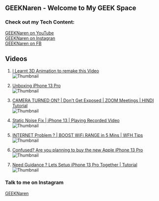 ## GEEKNaren - Welcome to My GEEK Space

### Check out my Tech Content:

[GEEKNaren on YouTube](https://www.youtube.com/channel/UC9b5HjeayKls3UqSjTGRYMQ)<br/>
[GEEKNaren on Instagran](https://www.instagram.com/geeknaren)<br/>
[GEEKNaren on FB](https://www.facebook.com/geeknaren)


## Videos

1. [I Learnt 3D Animation to remake this Video](https://youtu.be/HOrMFuHGs5M)<br/>
![Thumbnail](https://i9.ytimg.com/vi/HOrMFuHGs5M/mq1.jpg?sqp=CMivrI8G&rs=AOn4CLB5mUdISoQ64KkRJvv_kpGB7-Ziaw)

2. [Unboxing iPhone 13 Pro](https://youtu.be/mqQ4xzKmULU)<br/>
![Thumbnail](https://i9.ytimg.com/vi/mqQ4xzKmULU/mqdefault.jpg?v=61b63c69&sqp=CMivrI8G&rs=AOn4CLBDnbhhU5gDZsYIfKmSsIMa7Fv5jw)

3. [CAMERA TURNED ON? | Don't Get Exposed | ZOOM Meetings | HINDI Tutorial](https://youtu.be/dH2KzFxuD_M)<br/>
![Thumbnail](https://i9.ytimg.com/vi/dH2KzFxuD_M/mqdefault.jpg?v=61c861ab&sqp=CMivrI8G&rs=AOn4CLBoJBm33SpyZp7PGtXE5yhbP2NcoA)

4. [Static Noise Fix | iPhone 13 | Playing Recorded Video](https://youtu.be/QgxViasTjqs)<br/>
![Thumbnail](https://i9.ytimg.com/vi/QgxViasTjqs/mqdefault.jpg?v=61b63bdb&sqp=CPSxrI8G&rs=AOn4CLDmIGR5-k4iEzzQqRjaOVyLXjzhEA)

5. [INTERNET Problem ? | BOOST WiFi RANGE in 5 Mins | WFH Tips](https://youtu.be/Pp8jHMgaUPU)<br/>
![Thumbnail](https://i9.ytimg.com/vi_webp/Pp8jHMgaUPU/mqdefault.webp?v=61b6430a&sqp=CPSxrI8G&rs=AOn4CLDXAqN7yuxuhpJ49iymCaggsH5eUA)

6. [Confused? Are you planning to buy the new Apple iPhone 13 Pro](https://youtu.be/Mx4ZBJLvSrg)<br/>
![Thumbnail](https://i9.ytimg.com/vi_webp/Mx4ZBJLvSrg/mqdefault.webp?v=61b6387b&sqp=CPSxrI8G&rs=AOn4CLBaLTyzE8iYCypFQcyu0Jrx7c5rxA)

7. [Need Guidance ? Lets Setup iPhone 13 Pro Together | Tutorial](https://youtu.be/HK_n4K_Nudo)<br/>
![Thumbnail](https://i9.ytimg.com/vi/HK_n4K_Nudo/mqdefault.jpg?v=61b63b66&sqp=CKC0rI8G&rs=AOn4CLBnDDTeM31wD6IjnMakDACRufcMaQ)


### Talk to me on Instagram
[GEEKNaren](instagram.com/geeknaren)
